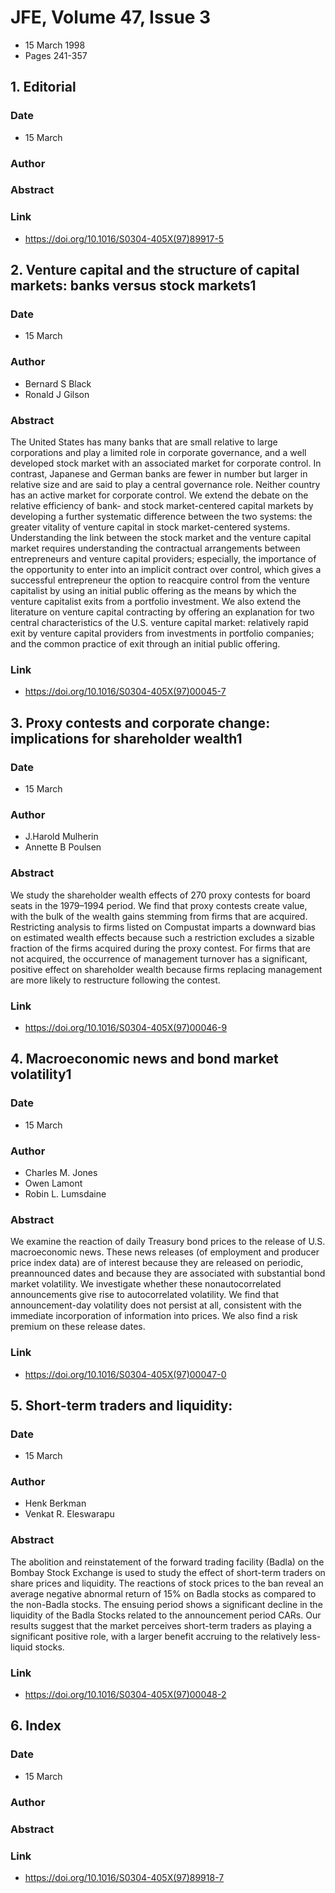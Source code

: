 # JFE, Volume 47, Issue 3
- 15 March 1998
- Pages 241-357

## 1. Editorial
### Date
- 15 March
### Author
### Abstract

### Link
- https://doi.org/10.1016/S0304-405X(97)89917-5

## 2. Venture capital and the structure of capital markets: banks versus stock markets1
### Date
- 15 March
### Author
- Bernard S Black
- Ronald J Gilson
### Abstract
The United States has many banks that are small relative to large corporations and play a limited role in corporate governance, and a well developed stock market with an associated market for corporate control. In contrast, Japanese and German banks are fewer in number but larger in relative size and are said to play a central governance role. Neither country has an active market for corporate control. We extend the debate on the relative efficiency of bank- and stock market-centered capital markets by developing a further systematic difference between the two systems: the greater vitality of venture capital in stock market-centered systems. Understanding the link between the stock market and the venture capital market requires understanding the contractual arrangements between entrepreneurs and venture capital providers; especially, the importance of the opportunity to enter into an implicit contract over control, which gives a successful entrepreneur the option to reacquire control from the venture capitalist by using an initial public offering as the means by which the venture capitalist exits from a portfolio investment. We also extend the literature on venture capital contracting by offering an explanation for two central characteristics of the U.S. venture capital market: relatively rapid exit by venture capital providers from investments in portfolio companies; and the common practice of exit through an initial public offering.
### Link
- https://doi.org/10.1016/S0304-405X(97)00045-7

## 3. Proxy contests and corporate change: implications for shareholder wealth1
### Date
- 15 March
### Author
- J.Harold Mulherin
- Annette B Poulsen
### Abstract
We study the shareholder wealth effects of 270 proxy contests for board seats in the 1979–1994 period. We find that proxy contests create value, with the bulk of the wealth gains stemming from firms that are acquired. Restricting analysis to firms listed on Compustat imparts a downward bias on estimated wealth effects because such a restriction excludes a sizable fraction of the firms acquired during the proxy contest. For firms that are not acquired, the occurrence of management turnover has a significant, positive effect on shareholder wealth because firms replacing management are more likely to restructure following the contest.
### Link
- https://doi.org/10.1016/S0304-405X(97)00046-9

## 4. Macroeconomic news and bond market volatility1
### Date
- 15 March
### Author
- Charles M. Jones
- Owen Lamont
- Robin L. Lumsdaine
### Abstract
We examine the reaction of daily Treasury bond prices to the release of U.S. macroeconomic news. These news releases (of employment and producer price index data) are of interest because they are released on periodic, preannounced dates and because they are associated with substantial bond market volatility. We investigate whether these nonautocorrelated announcements give rise to autocorrelated volatility. We find that announcement-day volatility does not persist at all, consistent with the immediate incorporation of information into prices. We also find a risk premium on these release dates.
### Link
- https://doi.org/10.1016/S0304-405X(97)00047-0

## 5. Short-term traders and liquidity:
### Date
- 15 March
### Author
- Henk Berkman
- Venkat R. Eleswarapu
### Abstract
The abolition and reinstatement of the forward trading facility (Badla) on the Bombay Stock Exchange is used to study the effect of short-term traders on share prices and liquidity. The reactions of stock prices to the ban reveal an average negative abnormal return of 15% on Badla stocks as compared to the non-Badla stocks. The ensuing period shows a significant decline in the liquidity of the Badla Stocks related to the announcement period CARs. Our results suggest that the market perceives short-term traders as playing a significant positive role, with a larger benefit accruing to the relatively less-liquid stocks.
### Link
- https://doi.org/10.1016/S0304-405X(97)00048-2

## 6. Index
### Date
- 15 March
### Author
### Abstract

### Link
- https://doi.org/10.1016/S0304-405X(97)89918-7

